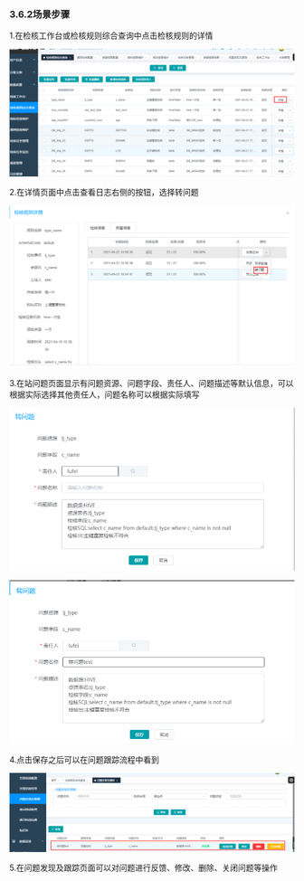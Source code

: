 ### 3.6.2场景步骤

  1.在检核工作台或检核规则综合查询中点击检核规则的详情

![image-20210422112938769](3.5.2%E5%9C%BA%E6%99%AF%E6%AD%A5%E9%AA%A4.assets/image-20210422112938769.png)

2.在详情页面中点击查看日志右侧的按钮，选择转问题

![image-20210422113134244](3.5.2%E5%9C%BA%E6%99%AF%E6%AD%A5%E9%AA%A4.assets/image-20210422113134244.png)

3.在站问题页面显示有问题资源、问题字段、责任人、问题描述等默认信息，可以根据实际选择其他责任人，问题名称可以根据实际填写

![image-20210422113318969](3.5.2%E5%9C%BA%E6%99%AF%E6%AD%A5%E9%AA%A4.assets/image-20210422113318969.png)

![image-20210422113705779](3.5.2%E5%9C%BA%E6%99%AF%E6%AD%A5%E9%AA%A4.assets/image-20210422113705779.png)

4.点击保存之后可以在问题跟踪流程中看到

![image-20210422113958977](3.5.2%E5%9C%BA%E6%99%AF%E6%AD%A5%E9%AA%A4.assets/image-20210422113958977.png)

5.在问题发现及跟踪页面可以对问题进行反馈、修改、删除、关闭问题等操作